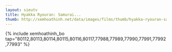 ```yaml
---
layout: sieutv
title: Hyakka Ryouran: Samurai...
thumb: http://xemhoathinh.net/data/images/films/thumb/hyakka-ryouran-samurai-girls-hyakka-ryouran-samurai-girls-2012.jpg
---
```

{% include xemhoathinh_bo tap="80112,80113,80114,80115,80116,80117,77988,77989,77990,77991,77992,77993" %} 
